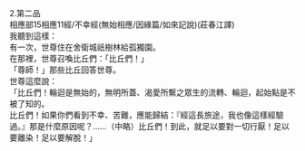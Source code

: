2.第二品  
相應部15相應11經/不幸經(無始相應/因緣篇/如來記說)(莊春江譯)  
我聽到這樣：  
有一次，世尊住在舍衛城祇樹林給孤獨園。  
在那裡，世尊召喚比丘們：「比丘們！」  
「尊師！」那些比丘回答世尊。  
世尊這麼說：  
「比丘們！輪迴是無始的，無明所蓋、渴愛所繫之眾生的流轉、輪迴，起始點是不被了知的。  
比丘們！如果你們看到不幸、苦難，應能歸結：『經這長旅途，我也像這樣經驗過。』那是什麼原因呢？……（中略）比丘們！到此，就足以要對一切行厭！足以要離染！足以要解脫！」  
  
  
